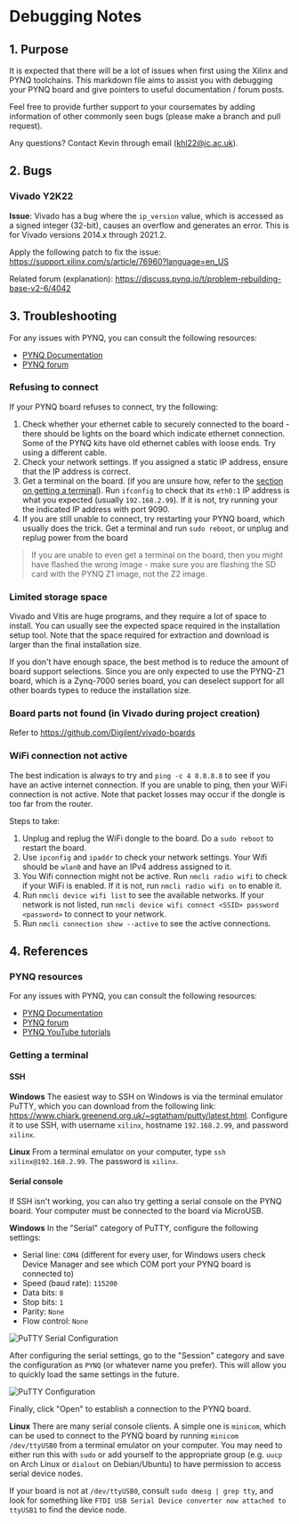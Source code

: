 # Debugging Notes

## 1. Purpose
It is expected that there will be a lot of issues when first using the Xilinx and PYNQ toolchains. This markdown file aims to assist you with debugging your PYNQ board and give pointers to useful documentation / forum posts.

Feel free to provide further support to your coursemates by adding information of other commonly seen bugs (please make a branch and pull request).

Any questions? Contact Kevin through email (khl22@ic.ac.uk).

## 2. Bugs

### Vivado Y2K22
**Issue**: Vivado has a bug where the `ip_version` value, which is accessed as a signed integer (32-bit), causes an overflow and generates an error. This is for Vivado versions 2014.x through 2021.2.

Apply the following patch to fix the issue:
https://support.xilinx.com/s/article/76960?language=en_US

Related forum (explanation):
https://discuss.pynq.io/t/problem-rebuilding-base-v2-6/4042

## 3. Troubleshooting

For any issues with PYNQ, you can consult the following resources:
- [PYNQ Documentation](https://pynq.readthedocs.io/en/latest/)
- [PYNQ forum](https://discuss.pynq.io/)

### Refusing to connect
If your PYNQ board refuses to connect, try the following:
1. Check whether your ethernet cable to securely connected to the board - there should be lights on the board which indicate ethernet connection. Some of the PYNQ kits have old ethernet cables with loose ends. Try using a different cable.
2. Check your network settings. If you assigned a static IP address, ensure that the IP address is correct.
3. Get a terminal on the board. (if you are unsure how, refer to the [section on getting a terminal](#getting-a-terminal)). Run `ifconfig` to check that its `eth0:1` IP address is what you expected (usually `192.168.2.99`). If it is not, try running your the indicated IP address with port 9090.
4. If you are still unable to connect, try restarting your PYNQ board, which usually does the trick. Get a terminal and run `sudo reboot`, or unplug and replug power from the board

> If you are unable to even get a terminal on the board, then you might have flashed the wrong image - make sure you are flashing the SD card with the PYNQ Z1 image, not the Z2 image.

### Limited storage space
Vivado and Vitis are huge programs, and they require a lot of space to install. You can usually see the expected space required in the installation setup tool. Note that the space required for extraction and download is larger than the final installation size.

If you don't have enough space, the best method is to reduce the amount of board support selections. Since you are only expected to use the PYNQ-Z1 board, which is a Zynq-7000 series board, you can deselect support for all other boards types to reduce the installation size.

### Board parts not found (in Vivado during project creation)
Refer to https://github.com/Digilent/vivado-boards

### WiFi connection not active
The best indication is always to try and `ping -c 4 8.8.8.8` to see if you have an active internet connection. If you are unable to ping, then your WiFi connection is not active. Note that packet losses may occur if the dongle is too far from the router.

Steps to take:
1. Unplug and replug the WiFi dongle to the board. Do a `sudo reboot` to restart the board.
2. Use `ipconfig` and `ipaddr` to check your network settings. Your Wifi should be `wlan0` and have an IPv4 address assigned to it.
3. You Wifi connection might not be active. Run `nmcli radio wifi` to check if your WiFi is enabled. If it is not, run `nmcli radio wifi on` to enable it.
4. Run `nmcli device wifi list` to see the available networks. If your network is not listed, run `nmcli device wifi connect <SSID> password <password>` to connect to your network.
5. Run `nmcli connection show --active` to see the active connections.

## 4. References

### PYNQ resources
For any issues with PYNQ, you can consult the following resources:
- [PYNQ Documentation](https://pynq.readthedocs.io/en/latest/)
- [PYNQ forum](https://discuss.pynq.io/)
- [PYNQ YouTube tutorials](https://youtube.com/playlist?list=PLjVZA8Z_co6KBmqzyHfzKnJ8LmYd7cU03&si=lTCQ5iMN9KToyjBG)

### Getting a terminal

#### SSH

__Windows__
The easiest way to SSH on Windows is via the terminal emulator PuTTY, which you can download from the following link: https://www.chiark.greenend.org.uk/~sgtatham/putty/latest.html. Configure it to use SSH, with username `xilinx`, hostname `192.168.2.99`, and password `xilinx`.

__Linux__
From a terminal emulator on your computer, type `ssh xilinx@192.168.2.99`. The password is `xilinx`.

#### Serial console

If SSH isn't working, you can also try getting a serial console on the PYNQ board. Your computer must be connected to the board via MicroUSB.

__Windows__
In the "Serial" category of PuTTY, configure the following settings:
- Serial line: `COM4` (different for every user, for Windows users check Device Manager and see which COM port your PYNQ board is connected to)
- Speed (baud rate): `115200`
- Data bits: `8`
- Stop bits: `1`
- Parity: `None`
- Flow control: `None`

![PuTTY Serial Configuration](images/putty-serial-config.png)

After configuring the serial settings, go to the "Session" category and save the configuration as `PYNQ` (or whatever name you prefer). This will allow you to quickly load the same settings in the future.

![PuTTY Configuration](images/putty-config.png)

Finally, click "Open" to establish a connection to the PYNQ board.

__Linux__
There are many serial console clients. A simple one is `minicom`, which can be used to connect to the PYNQ board by running `minicom /dev/ttyUSB0` from a terminal emulator on your computer. You may need to either run this with `sudo` or add yourself to the appropriate group (e.g. `uucp` on Arch Linux or `dialout` on Debian/Ubuntu) to have permission to access serial device nodes.

If your board is not at `/dev/ttyUSB0`, consult `sudo dmesg | grep tty`, and look for something like `FTDI USB Serial Device converter now attached to ttyUSB1` to find the device node.
